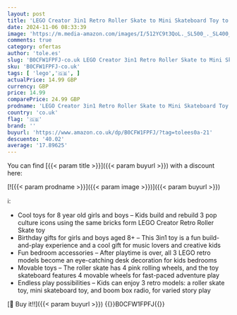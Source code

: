 ```yaml
---
layout: post
title: 'LEGO Creator 3in1 Retro Roller Skate to Mini Skateboard Toy to Boom Box Radio  Set for 8 Plus Year Old Girls  Boys & Kids  Great Desk Decoration or Bedroom Accessories  Gifts for Music Lovers 31148'
date: 2024-11-06 08:33:39
image: 'https://m.media-amazon.com/images/I/512YC9t3QoL._SL500_._SL400_.jpg'
comments: true
category: ofertas
author: 'tole.es'
slug: 'B0CFW1FPFJ-co.uk LEGO Creator 3in1 Retro Roller Skate to Mini Skateboard...'
sku: 'B0CFW1FPFJ-co.uk'
tags: [ 'lego','🇬🇧', ]
actualPrice: 14.99 GBP
currency: GBP
price: 14.99
comparePrice: 24.99 GBP
prodname: 'LEGO Creator 3in1 Retro Roller Skate to Mini Skateboard Toy to Boom Box Radio  Set for 8 Plus Year Old Girls  Boys & Kids  Great Desk Decoration or Bedroom Accessories  Gifts for Music Lovers 31148'
country: 'co.uk'
flag: '🇬🇧'
brand: ''
buyurl: 'https://www.amazon.co.uk/dp/B0CFW1FPFJ/?tag=tolees0a-21'
descuento: '40.02'
average: '17.89625'
---
```


You can find [{{< param title >}}]({{< param buyurl >}}) with a discount here:

[![{{< param prodname >}}]({{< param image >}})]({{< param buyurl >}})

ℹ️:

- Cool toys for 8 year old girls and boys – Kids build and rebuild 3 pop culture icons using the same bricks form LEGO Creator Retro Roller Skate toy
- Birthday gifts for girls and boys aged 8+ – This 3in1 toy is a fun build-and-play experience and a cool gift for music lovers and creative kids
- Fun bedroom accessories – After playtime is over, all 3 LEGO retro models become an eye-catching desk decoration for kids bedrooms
- Movable toys – The roller skate has 4 pink rolling wheels, and the toy skateboard features 4 movable wheels for fast-paced adventure play
- Endless play possibilities – Kids can enjoy 3 retro models: a roller skate toy, mini skateboard toy, and boom box radio, for varied story play

[🛒 Buy it!!]({{< param buyurl >}})
{{<world>}}B0CFW1FPFJ{{</world>}}
